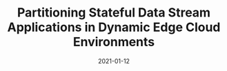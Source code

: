 ---
title: "Partitioning Stateful Data Stream Applications in Dynamic Edge Cloud Environments"
collection: journals
permalink: /publication/Partitioning
date: 2021-01-12
year: "2021"
venue: "IEEE Transactions on Services Computing"
city: 
state: ""
thumbnail: "Partitioning.png"
teaser : 
authors: "Shaoshuai Ding, Lei Yang, Jiannong Cao, Wei Cai, Mingkui Tan, Zhenyu Wang"
bibtex: Partitioning.txt
uri: Partitioning.pdf
arxiv: 
project: 
source:
poster: 
data:
---